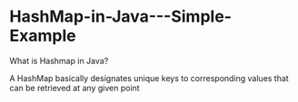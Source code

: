 # HashMap-in-Java---Simple-Example

What is Hashmap in Java? 

A HashMap basically designates unique keys to corresponding values that can be retrieved at any given point
